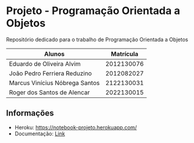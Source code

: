 # Projeto - Programação Orientada a Objetos
Repositório dedicado para o trabalho de Programação Orientada a Objetos

| Alunos | Matrícula |
| ------ | ------ |
| Eduardo de Oliveira Alvim  | 2012130076 |
| João Pedro Ferriera Reduzino | 2012082027 |
| Marcus Vinícius Nóbrega Santos | 2122130031 |
| Roger dos Santos de Alencar | 2022130015 |

## Informações

- Heroku: https://notebook-projeto.herokuapp.com/
- Documentação: [Link](https://docs.google.com/document/d/19Nh00ee9y_ynP2uF63Vb19_whw6mNIUvc2KfEM7yBaw/edit?usp=sharing)
